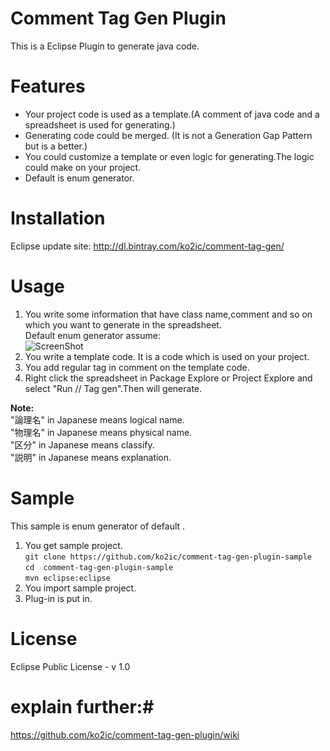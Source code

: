 Comment Tag Gen Plugin 
======================
This is a Eclipse Plugin to generate java code. 

# Features #
* Your project code is used as a template.(A comment of java code and a spreadsheet is used for generating.) 
* Generating code could be merged. (It is not a Generation Gap Pattern but is a better.)
* You could customize a template or even logic for generating.The logic could make on your project. 
* Default is enum generator.

# Installation #

Eclipse update site: http://dl.bintray.com/ko2ic/comment-tag-gen/

# Usage #
1. You write some information that have class name,comment and so on which you want to generate in the spreadsheet.  
Default enum generator assume:  
![ScreenShot](https://raw.githubusercontent.com/ko2ic/ImageRepository/master/comment-tag-gen/sampleExcel.png)  
1. You write a template code. It is a code which is used on your project. 
1. You add regular tag in comment on the template code.
1. Right click the spreadsheet in Package Explore or Project Explore and select "Run // Tag gen".Then will generate.

**Note:**  
"論理名" in Japanese means logical name.  
"物理名" in Japanese means physical name.  
"区分" in Japanese means classify.    
"説明" in Japanese  means explanation.

# Sample #
This sample is enum generator of default .

1. You get sample project.  
``git clone https://github.com/ko2ic/comment-tag-gen-plugin-sample``  
``cd  comment-tag-gen-plugin-sample``  
``mvn eclipse:eclipse``
1. You import sample project.
2. Plug-in is put in.

# License #
Eclipse Public License - v 1.0

# explain further:#
https://github.com/ko2ic/comment-tag-gen-plugin/wiki
